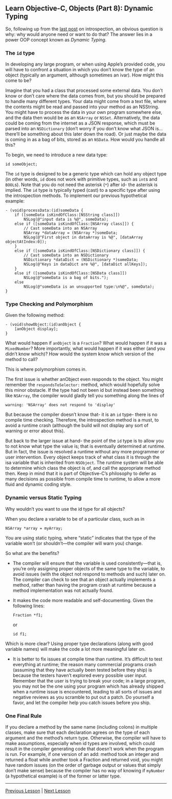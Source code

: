 ## Learn Objective-C, Objects (Part 8): Dynamic Typing

So, following up from the [last post](67.md) on introspection, an obvious question is why: why would anyone need or want to do that? The answer lies in a power OOP concept known as *Dynamic Typing*.

### The `id` type

In developing any large program, or when using Apple’s provided code, you will have to confront a situation in which you don’t know the type of an object (typically an argument, although sometimes an ivar). How might this come to be?

Imagine that you had a class that processed some external data. You don’t know or don’t care where the data comes from, but you should be prepared to handle many different types. Your data might come from a text file, where the contents might be read and passed into your method as an NSString. You might have to process the data in your own program somewhere else, and the data then would be as an `NSArray` or `NSSet`. Alternatively, the data could be coming from the internet as a JSON response, which must be parsed into an `NSDictionary` (don’t worry if you don’t know what JSON is… there’ll be something about this later down the road). Or just maybe the data is coming in as a bag of bits, stored as an `NSData`. How would you handle all this?

To begin, we need to introduce a new data type: 

```objc
id someObject;
```

The `id` type is designed to be a generic type which can hold any object type (in other words, `id` does not work with primitive types, such as `int`s and `BOOL`s). Note that you do not need the asterisk (`*`) after id- the asterisk is implied. The `id` type is typically typed (cast) to a specific type after using the introspection methods. To implement our previous hypothetical example:

```objc
- (void)processData:(id)someData {
    if ([someData isKindOfClass:[NSString class]])
        NSLog(@"input data is %@", someData);
    else if ([someData isKindOfClass:[NSArray class]]) {
        // Cast someData into an NSArray
        NSArray *dataArray = (NSArray *)someData;
        NSLog(@"First object in dataArray is %@", [dataArray objectAtIndex:0]);
    }
    else if ([someData isKindOfClass:[NSDictionary class]]) {
        // Cast someData into an NSDictionary
        NSDictionary *dataDict = (NSDictionary *)someData;
        NSLog(@"Keys in dataDict are %@", [dataDict allKeys]);
    }
    else if ([someData isKindOfClass:[NSData class]])
        NSLog(@"someData is a bag of bits.");
    else
        NSLog(@"someData is an unsupported type:\n%@", someData);
}
```

### Type Checking and Polymorphism

Given the following method:

```objc
- (void)showObject:(id)anObject {
    [anObject display];
}
```

What would happen if `anObject` is a `Fraction`? What would happen if it was a `MixedNumber`? More importantly, what would happen if it was either (and you didn’t know which)? How would the system know which version of the method to call?

This is where polymorphism comes in.

The first issue is whether anObject even responds to the object. You might remember the `respondsToSelector:` method, which would hopefully solve this minor obstacle. If the type had not been id but instead been something like `NSArray`, the compiler would gladly tell you something along the lines of

```
warning: 'NSArray' does not respond to 'display'
```

But because the compiler doesn’t know that- it is an `id` type- there is no compile time checking. Therefore, the introspection method is a must, to avoid a runtime crash (although the build will not display any sort of warning or error about this).

But back to the larger issue at hand- the point of the `id` type is to allow you to not know what type the value is; that is eventually determined at runtime. But in fact, the issue is resolved a runtime without any more programmer or user intervention. Every object keeps track of what class it is through the isa variable that is inherited from `NSObject`. The runtime system will be able to determine which class the object is of, and call the appropriate method then. Keep in mind that it is part of Objective-C’s philosophy to defer as many decisions as possible from compile time to runtime, to allow a more fluid and dynamic coding style.

### Dynamic versus Static Typing

Why wouldn’t you want to use the id type for all objects?

When you declare a variable to be of a particular class, such as in

```objc
NSArray *array = myArray;
```

You are using static typing, where “static” indicates that the type of the variable won’t (or shouldn’t—the compiler will warn you) change.

So what are the benefits?

* The compiler will ensure that the variable is used consistently—that is, you’re only assigning proper objects of the same type to the variable, to avoid issues (with the object not respond to methods and such) later on. The compiler can check to see that an object actually implements a method, rather than having the program crash at runtime because a method implementation was not actually found.

* It makes the code more readable and self-documenting. Given the following lines:

    ```objc
    Fraction *f1;
    ```

    or 

    ```objc
    id f1;
    ```

Which is more clear? Using proper type declarations (along with good variable names) will make the code a lot more meaningful later on.

* It is better to fix issues at compile time than runtime. It’s difficult to test everything at runtime; the reason many commercial programs crash (assuming that they have actually been tested before they ship) is because the testers haven’t explored every possible user input. Remember that the user is trying to break your code; in a large program, you may not be the one using your program which has already shipped when a runtime issue is encountered, leading to all sorts of issues and negative reviews as you scramble to put out a patch. Do yourself a favor, and let the compiler help you catch issues before you ship.

### One Final Rule

If you declare a method by the same name (including colons) in multiple classes, make sure that each declaration agrees on the type of each argument and the method’s return type. Otherwise, the compiler will have to make assumptions, especially when id types are involved, which could result in the compiler generating code that doesn’t work when the program is run. For example, if one version of an add: method took an integer and returned a float while another took a Fraction and returned void, you might have random issues (on the order of garbage output or values that simply don’t make sense) because the compiler has no way of knowing if `myNumber` (a hypothetical example) is of the former or latter type.

---

[Previous Lesson](67.md) | [Next Lesson](63.md)
